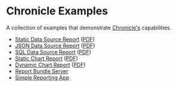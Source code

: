 # Chronicle Examples

A collection of examples that demonstrate [Chronicle's](https://github.com/panosoft/chronicle) capabilities.

- [Static Data Source Report](reports/data-static) ([PDF](reports/data-static/test/test.pdf))
- [JSON Data Source Report](reports/data-json) ([PDF](reports/data-json/test/test.pdf))
- [SQL Data Source Report](reports/data-sql) ([PDF](reports/data-sql/test/test.pdf))
- [Static Chart Report](reports/chart-static) ([PDF](reports/chart-static/test/test.pdf))
- [Dynamic Chart Report](reports/chart-dynamic) ([PDF](reports/chart-dynamic/test/test.pdf))
- [Report Bundle Server](bundle-server)
- [Simple Reporting App](app)
